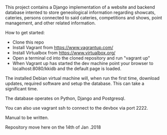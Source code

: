 This project contains a Django implementation of a website and backend database intented to store geneoilogical information regarding showcats, cateries, persons connected to said cateries, competitions and shows, point management, and other related information. 

How to get started:

- Clone this repo
- Install Vagrant from https://www.vagrantup.com/
- Install Virtualbox from https://www.virtualbox.org/
- Open a terminal cd into the cloned repository and run "vagrant up"
- When Vagrant up has started the dev machine point your browser to localhost:8080/kkidb and the default page is loaded. 

The installed Debian virtual machine will, when run the first time, download updates, required software and setup the database. This can take a significant time. 

The database operates on Python, Django and Postgresql. 


You can also use vagrant ssh to connect to the devbox via port 2222.

Manual to be written. 

Repository move here on the 14th of Jan .2018
